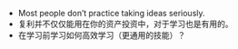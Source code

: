 * Most people don’t practice taking ideas seriously.
* 复利并不仅仅能用在你的资产投资中，对于学习也是有用的。
* 在学习前学习如何高效学习（更通用的技能）？
